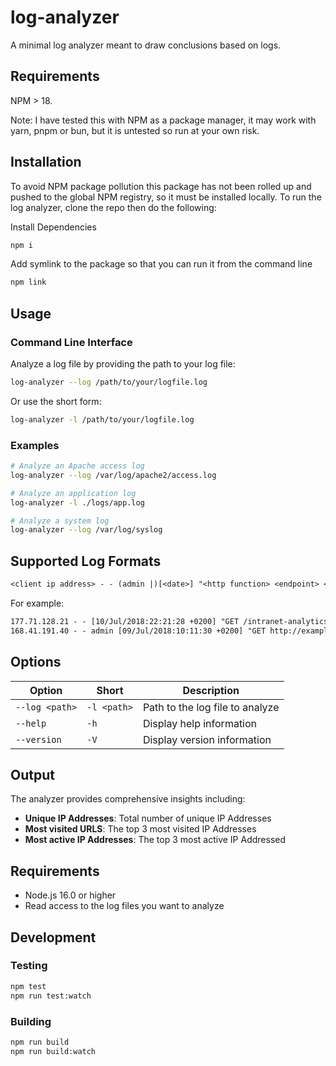 # log-analyzer

A minimal log analyzer meant to draw conclusions based on logs.

## Requirements

NPM > 18.

Note: I have tested this with NPM as a package manager, it may work with yarn, pnpm or bun, but it is untested so run at your own risk.

## Installation

To avoid NPM package pollution this package has not been rolled up and pushed to the global NPM registry, so it must be installed locally. To run the log analyzer, clone the repo then do the following:

Install Dependencies

```bash
npm i
```

Add symlink to the package so that you can run it from the command line

```bash
npm link
```

## Usage

### Command Line Interface

Analyze a log file by providing the path to your log file:

```bash
log-analyzer --log /path/to/your/logfile.log
```

Or use the short form:

```bash
log-analyzer -l /path/to/your/logfile.log
```

### Examples

```bash
# Analyze an Apache access log
log-analyzer --log /var/log/apache2/access.log

# Analyze an application log
log-analyzer -l ./logs/app.log

# Analyze a system log
log-analyzer --log /var/log/syslog
```

## Supported Log Formats

```txt
<client ip address> - - (admin |)[<date>] "<http function> <endpoint> <protocol>" <response code> <port> "-" "<user-agent>" <extra data>
```

For example:

```txt
177.71.128.21 - - [10/Jul/2018:22:21:28 +0200] "GET /intranet-analytics/ HTTP/1.1" 200 3574 "-" "Mozilla/5.0 (X11; U; Linux x86_64; fr-FR) AppleWebKit/534.7 (KHTML, like Gecko) Epiphany/2.30.6 Safari/534.7"
168.41.191.40 - - admin [09/Jul/2018:10:11:30 +0200] "GET http://example.net/faq/ HTTP/1.1" 200 3574 "-" "Mozilla/5.0 (Linux; U; Android 2.3.5; en-us; HTC Vision Build/GRI40) AppleWebKit/533.1 (KHTML, like Gecko) Version/4.0 Mobile Safari/533.1"
```

## Options

| Option         | Short       | Description                     |
| -------------- | ----------- | ------------------------------- |
| `--log <path>` | `-l <path>` | Path to the log file to analyze |
| `--help`       | `-h`        | Display help information        |
| `--version`    | `-V`        | Display version information     |

## Output

The analyzer provides comprehensive insights including:

- **Unique IP Addresses**: Total number of unique IP Addresses
- **Most visited URLS**: The top 3 most visited IP Addresses
- **Most active IP Addresses**: The top 3 most active IP Addressed

## Requirements

- Node.js 16.0 or higher
- Read access to the log files you want to analyze

## Development

### Testing

```bash
npm test
npm run test:watch
```

### Building

```bash
npm run build
npm run build:watch
```
